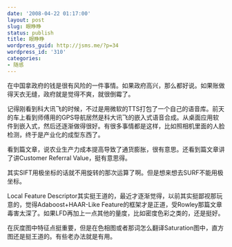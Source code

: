 ```yaml
---
date: '2008-04-22 01:17:00'
layout: post
slug: 眼睁睁
status: publish
title: 眼睁睁
wordpress_guid: http://jsms.me/?p=34
wordpress_id: '310'
categories:
- 随感
---
```


在中国拿政府的钱是很有风险的一件事情。如果政府高兴，那么都好说。如果账做得天衣无缝，政府就是觉得不爽，就很倒霉了。 

记得刚看到科大讯飞的时候，不过是用微软的TTS打包了一个自己的语音库。前天的车上看到师傅用的GPS导航居然是科大讯飞的嵌入式语音合成。从桌面应用软件到嵌入式，然后还逐渐做得很好。有很多事情都是这样，比如照相机里面的人脸检测，终于是产业化的成型东西了。 

看到篇文章，说农业生产力成本提高导致了通货膨胀，很有意思。还看到篇文章讲了讲Customer Referral Value，挺有意思得。 

其实SIFT用极坐标的话就不用旋转的那次运算了啊。但是想来想去SURF不能用极坐标。 

Local Feature Descriptor其实挺王道的，最近才逐渐觉得，以前其实挺鄙视那玩意的，觉得Adaboost+HAAR-Like Feature的框架才是正道，受Rowley那篇文章毒害太深了。如果LFD再加上一点其他的量度，比如密度色彩之类的，还是挺好。 

在灰度图中特征点挺重要，但是在色相图或者那词怎么翻译Saturation图中，直方图还是挺王道的。有些老办法就是有用。
